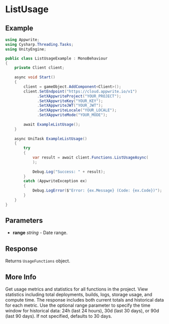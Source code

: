 # ListUsage

## Example

```csharp
using Appwrite;
using Cysharp.Threading.Tasks;
using UnityEngine;

public class ListUsageExample : MonoBehaviour
{
    private Client client;
    
    async void Start()
    {
        client = gameObject.AddComponent<Client>();
        client.SetEndpoint("https://cloud.appwrite.io/v1")
              .SetXAppwriteProject("YOUR_PROJECT");
              .SetXAppwriteKey("YOUR_KEY");
              .SetXAppwriteJWT("YOUR_JWT");
              .SetXAppwriteLocale("YOUR_LOCALE");
              .SetXAppwriteMode("YOUR_MODE");
        
        await ExampleListUsage();
    }
    
    async UniTask ExampleListUsage()
    {
        try
        {
            var result = await client.Functions.ListUsageAsync(
            );
            
            Debug.Log("Success: " + result);
        }
        catch (AppwriteException ex)
        {
            Debug.LogError($"Error: {ex.Message} (Code: {ex.Code})");
        }
    }
}
```

## Parameters

- **range** *string* - Date range.

## Response

Returns `UsageFunctions` object.
## More Info

Get usage metrics and statistics for all functions in the project. View statistics including total deployments, builds, logs, storage usage, and compute time. The response includes both current totals and historical data for each metric. Use the optional range parameter to specify the time window for historical data: 24h (last 24 hours), 30d (last 30 days), or 90d (last 90 days). If not specified, defaults to 30 days.
